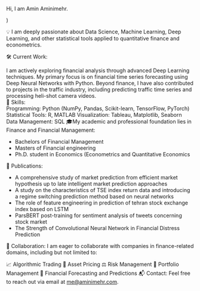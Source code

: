Hi, I am Amin Aminimehr.

)  

💡 I am deeply passionate about Data Science, Machine Learning, Deep Learning, and other statistical tools applied to quantitative finance and econometrics.

🛠️ Current Work:

I am actively exploring financial analysis through advanced Deep Learning techniques.
My primary focus is on financial time series forecasting using Deep Neural Networks with Python.
Beyond finance, I have also contributed to projects in the traffic industry, including predicting traffic time series and processing heli-shot camera videos.  
🔧 Skills:  
Programming: Python (NumPy, Pandas, Scikit-learn, TensorFlow, PyTorch)
Statistical Tools: R, MATLAB
Visualization: Tableau, Matplotlib, Seaborn
Data Management: SQL
🎓My academic and professional foundation lies in Finance and Financial Management:  
- Bachelors of Financial Management  
- Masters of Financial engineering  
- Ph.D. student in Economics (Econometrics and Quantitative Economics
  
📜 Publications:

- A comprehensive study of market prediction from efficient market hypothesis up to late intelligent market prediction approaches
- A study on the characteristics of TSE index return data and introducing a regime switching prediction method based on neural networks
- The role of feature engineering in prediction of tehran stock exchange index based on LSTM
- ParsBERT post-training for sentiment analysis of tweets concerning stock market
- The Strength of Convolutional Neural Network in Financial Distress Prediction

🤝 Collaboration:
I am eager to collaborate with companies in finance-related domains, including but not limited to:

📈 Algorithmic Trading
💼 Asset Pricing
⚖️ Risk Management
🧮 Portfolio Management
🔮 Financial Forecasting and Predictions
📬 Contact: Feel free to reach out via email at me@aminimehr.com.
